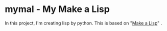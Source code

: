# mymal - My Make a Lisp
 
In this project, I'm creating lisp by python.
This is based on "[Make a Lisp](https://github.com/kanaka/mal])" .